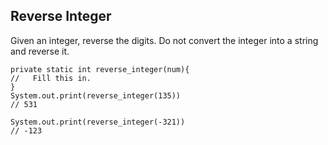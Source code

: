 ## Reverse Integer

Given an integer, reverse the digits. Do not convert the integer into a string and reverse it.

```{java}
private static int reverse_integer(num){
//   Fill this in.
}
System.out.print(reverse_integer(135))
// 531

System.out.print(reverse_integer(-321))
// -123
```
